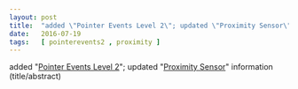 ```yaml
---
layout: post
title:  "added \"Pointer Events Level 2\"; updated \"Proximity Sensor\" information (title/abstract)"
date:   2016-07-19
tags:   [ pointerevents2 , proximity ]
---
```


added "[Pointer Events Level 2](/spec/pointerevents2)"; updated "[Proximity Sensor](/spec/proximity)" information (title/abstract)

